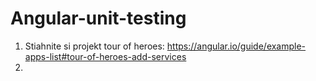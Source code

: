 # Angular-unit-testing

1. Stiahnite si projekt tour of heroes: https://angular.io/guide/example-apps-list#tour-of-heroes-add-services
2. 
